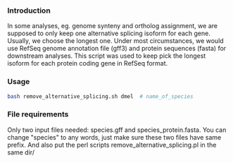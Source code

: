 ### Introduction
In some analyses, eg. genome synteny and ortholog assignment, we are supposed to only keep one alternative splicing isoform for each gene. Usually, we choose the longest one. Under most circumstances, we would use RefSeq genome annotation file (gff3) and protein sequences (fasta) for downstream analyses. This script was used to keep pick the longest isoform for each protein coding gene in RefSeq format.

### Usage
```bash
bash remove_alternative_splicing.sh dmel  # name_of_species
```

### File requirements
Only two input files needed: species.gff and species_protein.fasta. You can change "species" to any words, just  make sure these two files have same prefix. And also put the perl scripts remove_alternative_splicing.pl in the same dir/
